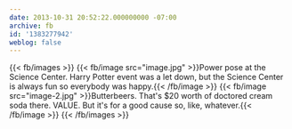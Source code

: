 ```yaml
---
date: 2013-10-31 20:52:22.000000000 -07:00
archive: fb
id: '1383277942'
weblog: false
---
```


{{< fb/images >}}
{{< fb/image src="image.jpg" >}}Power pose at the Science Center. Harry Potter event was a let down, but the Science Center is always fun so everybody was happy.{{< /fb/image >}}
{{< fb/image src="image-2.jpg" >}}Butterbeers. That's $20 worth of doctored cream soda there. VALUE. But it's for a good cause so, like, whatever.{{< /fb/image >}}
{{< /fb/images >}}
